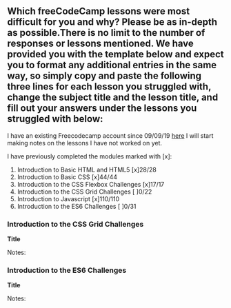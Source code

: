 ## Which freeCodeCamp lessons were most difficult for you and why? Please be as in-depth as possible.There is no limit to the number of responses or lessons mentioned. We have provided you with the template below and expect you to format any additional entries in the same way, so simply copy and paste the following three lines for each lesson you struggled with, change the subject title and the lesson title, and fill out your answers under the lessons you struggled with below:

I have an existing Freecodecamp account since 09/09/19 [here](https://www.freecodecamp.org/rixiobarrios)
I will start making notes on the lessons I have not worked on yet.

I have previously completed the modules marked with [x]:

1. Introduction to Basic HTML and HTML5 [x]28/28
2. Introduction to Basic CSS [x]44/44
3. Introduction to the CSS Flexbox Challenges [x]17/17
4. Introduction to the CSS Grid Challenges [ ]0/22
5. Introduction to Javascript [x]110/110
6. Introduction to the ES6 Challenges [ ]0/31

### Introduction to the CSS Grid Challenges

**Title**

Notes:

### Introduction to the ES6 Challenges

**Title**

Notes:
